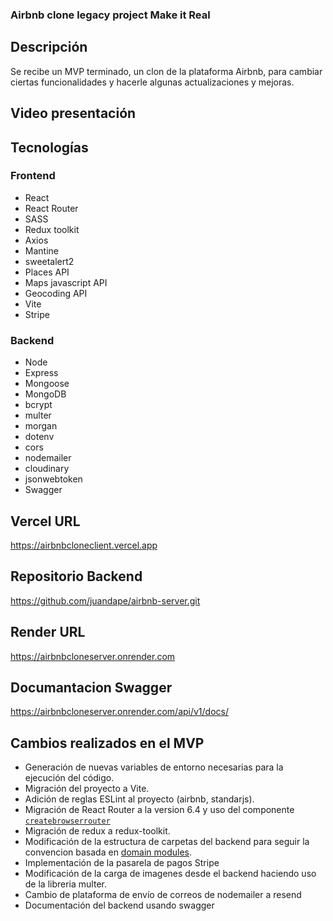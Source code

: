 ### Airbnb clone legacy project Make it Real

## Descripción

Se recibe un MVP terminado, un clon de la plataforma Airbnb, para cambiar ciertas funcionalidades y hacerle algunas actualizaciones y mejoras.

## Video presentación

<!-- https://youtu.be/Mdq2s9HLf00?list=PLxyfMWnjW2ktsDlYU7KVJltXGfHvXVGBE&t=3170 -->

## Tecnologías

### Frontend

- React
- React Router
- SASS
- Redux toolkit
- Axios
- Mantine
- sweetalert2
- Places API
- Maps javascript API
- Geocoding API
- Vite
- Stripe


### Backend

- Node
- Express
- Mongoose
- MongoDB
- bcrypt
- multer
- morgan
- dotenv
- cors
- nodemailer
- cloudinary
- jsonwebtoken
- Swagger

## Vercel URL

https://airbnbcloneclient.vercel.app

## Repositorio Backend

https://github.com/juandape/airbnb-server.git

## Render URL

https://airbnbcloneserver.onrender.com

## Documantacion Swagger

https://airbnbcloneserver.onrender.com/api/v1/docs/

## Cambios realizados en el MVP

- Generación de nuevas variables de entorno necesarias para la ejecución del código.
- Migración del proyecto a Vite.
- Adición de reglas ESLint al proyecto (airbnb, standarjs).
- Migración de React Router a la version 6.4 y uso del componente [`createbrowserrouter`](https://reactrouter.com/en/main/routers/create-browser-router#createbrowserrouter)
- Migración de redux a redux-toolkit.
- Modificación  de la estructura de carpetas del backend para seguir la convencion basada en [domain modules](https://alexkondov.com/tao-of-node/#structure-in-modules).
- Implementación de la pasarela de pagos Stripe
- Modificación de la carga de imagenes desde el backend haciendo uso de la libreria multer.
- Cambio de plataforma de envío de correos de nodemailer a resend
- Documentación del backend usando swagger
